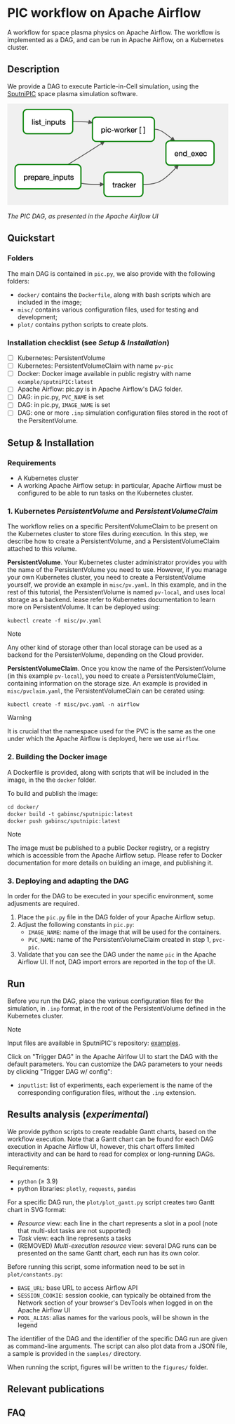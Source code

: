 # PIC workflow on Apache Airflow
A workflow for space plasma physics on Apache Airflow. The workflow is implemented as a DAG, and can be run in Apache Airflow, on a Kubernetes cluster.

## Description
We provide a DAG to execute Particle-in-Cell simulation, using the [SputniPIC](https://github.com/KTH-HPC/sputniPIC) space plasma simulation software.

![PIC DAG in Apache Airflow UI](screenshot_workflow.png "Screenshot of the DAG in Apache Airflow")

*The PIC DAG, as presented in the Apache Airflow UI*

## Quickstart

### Folders
The main DAG is contained in `pic.py`, we also provide with the following folders:
- `docker/` contains the `Dockerfile`, along with bash scripts which are included in the image;
- `misc/` contains various configuration files, used for testing and development;
- `plot/` contains python scripts to create plots.

### Installation checklist (see _Setup & Installation_)
- [ ] Kubernetes: PersistentVolume 
- [ ] Kubernetes: PersistentVolumeClaim with name `pv-pic`
- [ ] Docker: Docker image available in public registry with name `example/sputniPIC:latest`
- [ ] Apache Airflow: pic.py is in Apache Airflow's DAG folder. 
- [ ] DAG: in pic.py, `PVC_NAME` is set
- [ ] DAG: in pic.py, `IMAGE_NAME` is set
- [ ] DAG: one or more `.inp` simulation configuration files stored in the root of the PersitentVolume.

## Setup & Installation
### Requirements
- A Kubernetes cluster
- A working Apache Airflow setup: in particular, Apache Airflow must be configured to be able to run tasks on the Kubernetes cluster.

### 1. Kubernetes _PersistentVolume_ and _PersistentVolumeClaim_
The workflow relies on a specific PersitentVolumeClaim to be present on the Kubernetes cluster to store files during execution. In this step, we describe how to create a PersistentVolume, and a PersistentVolumeClaim attached to this volume.

**PersistentVolume**.
Your Kubernetes cluster administrator provides you with the name of the PersistentVolume you need to use.
However, if you manage your own Kubernetes cluster, you need to create a PersistentVolume yourself, we provide an example in `misc/pv.yaml`.
In this example, and in the rest of this tutorial, the PersistentVolume is named `pv-local`, and uses local storage as a backend. 
lease refer to Kubernetes documentation to learn more on PersistentVolume.
It can be deployed using:

```
kubectl create -f misc/pv.yaml
```

> [!NOTE]  
> Any other kind of storage other than local storage can be used as a backend for the PersistenVolume, depending on the Cloud provider.


**PersistentVolumeClaim**.
Once you know the name of the PersistentVolume (in this example `pv-local`), you need to create a PersistentVolumeClaim, containing information on the storage size.
An example is provided in `misc/pvclaim.yaml`, the PersistentVolumeClain can be cerated using:

```
kubectl create -f misc/pvc.yaml -n airflow
```

> [!WARNING]  
> It is crucial that the namespace used for the PVC is the same as the one under which the Apache Airflow is deployed, here we use `airflow`.

### 2. Building the Docker image
A Dockerfile is provided, along with scripts that will be included in the image, in the the `docker` folder.

To build and publish the image:
```
cd docker/
docker build -t gabinsc/sputnipic:latest
docker push gabinsc/sputnipic:latest
```

> [!NOTE]
> The image must be published to a public Docker registry, or a registry which is accessible from the Apache Airflow setup.
> Please refer to Docker documentation for more details on building an image, and publishing it.

### 3. Deploying and adapting the DAG
In order for the DAG to be executed in your specific environment, some adjusments are required.

1. Place the `pic.py` file in the DAG folder of your Apache Airflow setup.
2. Adjust the following constants in `pic.py`:
    - `IMAGE_NAME`: name of the image that will be used for the containers.
    - `PVC_NAME`: name of the PersistentVolumeClaim created in step 1, `pvc-pic`.
3. Validate that you can see the DAG under the name `pic` in the Apache Airflow UI. If not, DAG import errors are reported in the top of the UI.

## Run
Before you run the DAG, place the various configuration files for the simulation, in `.inp` format, in the root of the PersistentVolume defined in the Kubernetes cluster.

> [!NOTE]  
> Input files are available in SputniPIC's repository: [examples](https://github.com/KTH-HPC/sputniPIC/tree/main/inputfiles).

Click on "Trigger DAG" in the Apache Airlfow UI to start the DAG with the default parameters. You can customize the DAG parameters to your needs by clicking "Trigger DAG w/ config":
- `inputlist`: list of experiments, each experiement is the name of the corresponding configuration files, without the `.inp` extension.

## Results analysis (_experimental_)

We provide python scripts to create readable Gantt charts, based on the workflow execution. Note that a Gantt chart can be found for each DAG execution in Apache Airflow UI, however, this chart offers limited interactivity and can be hard to read for complex or long-running DAGs.

Requirements:
- `python` (&ge; 3.9)
- python libraries: `plotly`, `requests`, `pandas`

For a specific DAG run, the `plot/plot_gantt.py` script creates two Gantt chart in SVG format:
- _Resource_ view: each line in the chart represents a slot in a pool (note that multi-slot tasks are not supported)
- _Task_ view: each line represents a tasks
- (REMOVED) _Multi-execution resource_ view: several DAG runs can be presented on the same Gantt chart, each run has its own color.

Before running this script, some information need to be set in `plot/constants.py`:
- `BASE_URL`: base URL to access Airflow API
- `SESSION_COOKIE`: session cookie, can typically be obtained from the Network section of your browser's DevTools when logged in on the Apache Airflow UI
- `POOL_ALIAS`: alias names for the various pools, will be shown in the legend

The identifier of the DAG and the identifier of the specific DAG run are given as command-line arguments. The script can also plot data from a JSON file, a sample is provided in the `samples/` directory.

When running the script, figures will be written to the `figures/` folder.

## Relevant publications

## FAQ
